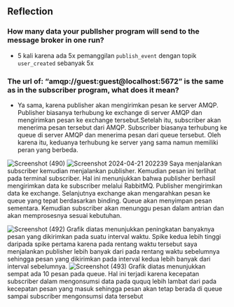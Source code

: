 ## Reflection

### How many data your publlsher program will send to the message broker in one run?
- 5 kali karena ada 5x pemanggilan `publish_event` dengan topik `user_created` sebanyak 5x

### The url of: “amqp://guest:guest@localhost:5672” is the same as in the subscriber program, what does it mean?
- Ya sama, karena publisher akan mengirimkan pesan ke server AMQP. Publisher biasanya terhubung ke exchange di server AMQP dan mengirimkan pesan ke exchange tersebut.Setelah itu, subscriber akan menerima pesan tersebut dari AMQP. Subscriber biasanya terhubung ke queue di server AMQP dan menerima pesan dari queue tersebut. Oleh karena itu, keduanya terhubung ke server yang sama namun memiliki peran yang berbeda.

![Screenshot (490)](https://github.com/gnh374/tutorial-publisher/assets/121223135/c9034495-abeb-4f83-ae6b-549b0fbb9cb1)
![Screenshot 2024-04-21 202239](https://github.com/gnh374/tutorial-publisher/assets/121223135/8de177a9-93fe-4e47-a36e-ca0934488a21)
Saya menjalankan subscriber kemudian menjalankan publisher. Kemudian pesan ini terlihat pada terminal subscriber. Hal ini menunjukkan bahwa publisher berhasil mengirimkan data ke subscriber melalui RabbitMQ. Publisher mengirimkan data ke exchange. Selanjutnya exchange akan mengarahkan pesan ke queue yang tepat berdasarkan binding. Queue akan menyimpan pesan sementara. Kemudian subscriber akan menunggu pesan dalam antrian dan akan memprosesnya sesuai kebutuhan.

![Screenshot (492)](https://github.com/gnh374/tutorial-publisher/assets/121223135/13f42cb7-9449-4c41-934c-274d30d713d6)
Grafik diatas menunjukkan peningkatan banyaknya pesan yang dikirimkan pada suatu interval waktu. Spike kedua lebih tinggi daripada spike pertama karena pada rentang waktu tersebut saya menjalankan publisher lebih banyak dari pada rentang waktu sebelumnya sehingga pesan yang dikirimkan pada interval kedua lebih banyak dari interval sebelumnya.
![Screenshot (493)](https://github.com/gnh374/tutorial-publisher/assets/121223135/726dcb2d-a2af-421c-8620-d1735fc81cac)
Grafik diatas menunjukkan sempat ada 10 pesan pada queue. Hal ini terjadi karena kecepatan subscriber dalam mengonsumsi data pada ququq lebih lambat dari pada kecepatan pesan yang masuk sehingga pesan akan tetap berada di queue sampai subscriber mengonsumsi data tersebut
